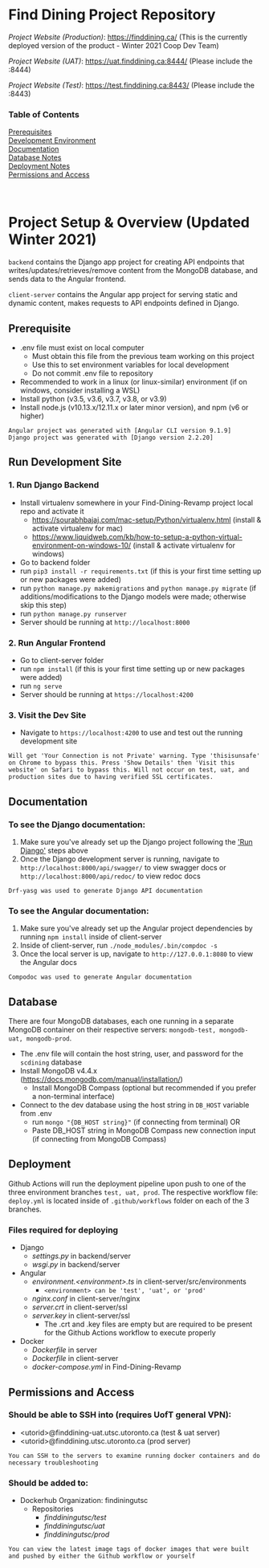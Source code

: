 # Find Dining Project Repository

*Project Website (Production)*: https://finddining.ca/ (This is the currently deployed version of the product - Winter 2021 Coop Dev Team)

*Project Website (UAT)*: https://uat.finddining.ca:8444/ (Please include the :8444)

*Project Website (Test)*: https://test.finddining.ca:8443/ (Please include the :8443)

### Table of Contents
[Prerequisites](#prerequisite)  
[Development Environment](#run-development-site)  
[Documentation](#documentation)  
[Database Notes](#database)  
[Deployment Notes](#deployment)  
[Permissions and Access](#permissions-and-access)  

<br/>

# Project Setup & Overview (Updated Winter 2021)
``` backend ``` contains the Django app project for creating API endpoints that writes/updates/retrieves/remove content from the MongoDB database, and sends data to the Angular frontend.

``` client-server ``` contains the Angular app project for serving static and dynamic content, makes requests to API endpoints defined in Django.

## Prerequisite
- .env file must exist on local computer
    - Must obtain this file from the previous team working on this project
    - Use this to set environment variables for local development
    - Do not commit .env file to repository
- Recommended to work in a linux (or linux-similar) environment (if on windows, consider installing a WSL)
- Install python (v3.5, v3.6, v3.7, v3.8, or v3.9)
- Install node.js (v10.13.x/12.11.x or later minor version), and npm (v6 or higher)

``` 
Angular project was generated with [Angular CLI version 9.1.9]
Django project was generated with [Django version 2.2.20]
```

## Run Development Site
### 1. Run Django Backend
- Install virtualenv somewhere in your Find-Dining-Revamp project local repo and activate it
    - https://sourabhbajaj.com/mac-setup/Python/virtualenv.html (install & activate virtualenv for mac)
    - https://www.liquidweb.com/kb/how-to-setup-a-python-virtual-environment-on-windows-10/ (install & activate virtualenv for windows)
- Go to backend folder
- run ``` pip3 install -r requirements.txt ``` (if this is your first time setting up or new packages were added)
- run ``` python manage.py makemigrations ``` and ``` python manage.py migrate ``` (if additions/modifications to the Django models were made; otherwise skip this step)
- run ``` python manage.py runserver ```
- Server should be running at ``` http://localhost:8000 ```

### 2. Run Angular Frontend
- Go to client-server folder
- run ``` npm install ``` (if this is your first time setting up or new packages were added)
- run ``` ng serve ```
- Server should be running at ``` https://localhost:4200 ```

### 3. Visit the Dev Site
- Navigate to ``` https://localhost:4200 ``` to use and test out the running development site

```
Will get 'Your Connection is not Private' warning. Type 'thisisunsafe' on Chrome to bypass this. Press 'Show Details' then 'Visit this website' on Safari to bypass this. Will not occur on test, uat, and production sites due to having verified SSL certificates.
```

## Documentation
### To see the Django documentation:
1. Make sure you've already set up the Django project following the ['Run Django'](#1.-run-django-backend) steps above
2. Once the Django development server is running, navigate to ``` http://localhost:8000/api/swagger/ ``` to view swagger docs or ``` http://localhost:8000/api/redoc/ ``` to view redoc docs

```
Drf-yasg was used to generate Django API documentation
```

### To see the Angular documentation:
1. Make sure you've already set up the Angular project dependencies by running ``` npm install ``` inside of client-server
2. Inside of client-server, run ``` ./node_modules/.bin/compdoc -s ```
3. Once the local server is up, navigate to ``` http://127.0.0.1:8080 ``` to view the Angular docs

```
Compodoc was used to generate Angular documentation
```

## Database
There are four MongoDB databases, each one running in a separate MongoDB container on their respective servers: ``` mongodb-test, mongodb-uat, mongodb-prod ```.

- The .env file will contain the host string, user, and password for the ``` scdining ``` database
- Install MongoDB v4.4.x (https://docs.mongodb.com/manual/installation/)
    - Install MongoDB Compass (optional but recommended if you prefer a non-terminal interface)
- Connect to the dev database using the host string in ``` DB_HOST ``` variable from .env
    - run ``` mongo "{DB_HOST string}" ``` (if connecting from terminal) OR
    - Paste DB_HOST string in MongoDB Compass new connection input (if connecting from MongoDB Compass)

## Deployment
Github Actions will run the deployment pipeline upon push to one of the three environment branches ``` test, uat, prod ```. The respective workflow file: ``` deploy.yml ``` is located inside of ``` .github/workflows ``` folder on each of the 3 branches.
  
### Files required for deploying
- Django
  - _settings.py_ in backend/server
  - _wsgi.py_ in backend/server
- Angular
  - _environment.\<environment>.ts_ in client-server/src/environments
    - ``` <environment> can be 'test', 'uat', or 'prod' ```
  - _nginx.conf_ in client-server/nginx
  - _server.crt_ in client-server/ssl
  - _server.key_ in client-server/ssl
    - The .crt and .key files are empty but are required to be present for the Github Actions workflow to execute properly
- Docker
  - _Dockerfile_ in server
  - _Dockerfile_ in client-server
  - _docker-compose.yml_ in Find-Dining-Revamp

## Permissions and Access
### Should be able to SSH into (requires UofT general VPN):
- \<utorid>@finddining-uat.utsc.utoronto.ca (test & uat server)
- \<utorid>@finddining.utsc.utoronto.ca (prod server)

```
You can SSH to the servers to examine running docker containers and do necessary troubleshooting
```

### Should be added to:
- Dockerhub Organization: findiningutsc
  - Repositories
    - _finddiningutsc/test_
    - _finddiningutsc/uat_
    - _finddiningutsc/prod_

```
You can view the latest image tags of docker images that were built and pushed by either the Github workflow or yourself
```